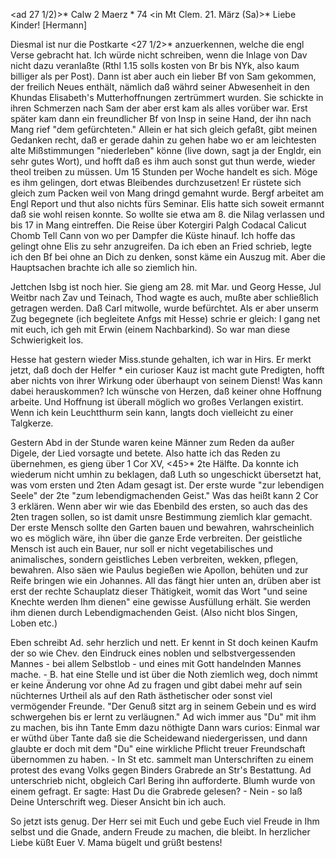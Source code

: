 <ad 27 1/2)>* Calw 2 Maerz <Montag>* 74
 <in Mt Clem. 21. März (Sa)>*
Liebe Kinder! [Hermann]

Diesmal ist nur die Postkarte <27 1/2>* anzuerkennen, welche die engl Verse gebracht hat. Ich würde nicht schreiben, wenn die Inlage von Dav nicht dazu veranlaßte (Rthl 1.15 solls kosten von Br bis NYk, also kaum billiger als per Post). Dann ist aber auch ein lieber Bf von Sam gekommen, der freilich Neues enthält, nämlich daß währd seiner Abwesenheit in den Khundas Elisabeth's Mutterhoffnungen zertrümmert wurden. Sie schickte in ihren Schmerzen nach Sam der aber erst kam als alles vorüber war. Erst später kam dann ein freundlicher Bf von Insp in seine Hand, der ihn nach Mang rief "dem gefürchteten." Allein er hat sich gleich gefaßt, gibt meinen Gedanken recht, daß er gerade dahin zu gehen habe wo er am leichtesten alte Mißstimmungen "niederleben" könne (live down, sagt ja der Engldr, ein sehr gutes Wort), und hofft daß es ihm auch sonst gut thun werde, wieder theol treiben zu müssen. Um 15 Stunden per Woche handelt es sich. Möge es ihm gelingen, dort etwas Bleibendes durchzusetzen! Er rüstete sich gleich zum Packen weil von Mang dringd gemahnt wurde. Bergf arbeitet am Engl Report und thut also nichts fürs Seminar. Elis hatte sich soweit ermannt daß sie wohl reisen konnte. So wollte sie etwa am 8. die Nilag verlassen und bis 17 in Mang eintreffen. Die Reise über Kotergiri Palgh Codacal Calicut Chomb Tell Cann von wo per Dampfer die Küste hinauf. Ich hoffe das gelingt ohne Elis zu sehr anzugreifen. Da ich eben an Fried schrieb, legte ich den Bf bei ohne an Dich zu denken, sonst käme ein Auszug mit. Aber die Hauptsachen brachte ich alle so ziemlich hin.

Jettchen Isbg ist noch hier. Sie gieng am 28. mit Mar. und Georg Hesse, Jul Weitbr nach Zav und Teinach, Thod wagte es auch, mußte aber schließlich getragen werden. Daß Carl mitwolle, wurde befürchtet. Als er aber unserm Zug begegnete (ich begleitete Anfgs mit Hesse) schrie er gleich: I gang net mit euch, ich geh mit Erwin (einem Nachbarkind). So war man diese Schwierigkeit los.

Hesse hat gestern wieder Miss.stunde gehalten, ich war in Hirs. Er merkt jetzt, daß doch der Helfer <Grill>* ein curioser Kauz ist macht gute Predigten, hofft aber nichts von ihrer Wirkung oder überhaupt von seinem Dienst! Was kann dabei herauskommen? Ich wünsche von Herzen, daß keiner ohne Hoffnung arbeite. Und Hoffnung ist überall möglich wo großes Verlangen existirt. Wenn ich kein Leuchtthurm sein kann, langts doch vielleicht zu einer Talgkerze.

Gestern Abd in der Stunde waren keine Männer zum Reden da außer Digele, der Lied vorsagte und betete. Also hatte ich das Reden zu übernehmen, es gieng über 1 Cor XV, <45>* 2te Hälfte. Da konnte ich wiederum nicht umhin zu beklagen, daß Luth so ungeschickt übersetzt hat, was vom ersten und 2ten Adam gesagt ist. Der erste wurde "zur lebendigen Seele" der 2te "zum lebendigmachenden Geist." Was das heißt kann 2 Cor 3 erklären. Wenn aber wir wie das Ebenbild des ersten, so auch das des 2ten tragen sollen, so ist damit unsre Bestimmung ziemlich klar gemacht. Der erste Mensch sollte den Garten bauen und bewahren, wahrscheinlich wo es möglich wäre, ihn über die ganze Erde verbreiten. Der geistliche Mensch ist auch ein Bauer, nur soll er nicht vegetabilisches und animalisches, sondern geistliches Leben verbreiten, wekken, pflegen, bewahren. Also säen wie Paulus begießen wie Apollon, behüten und zur Reife bringen wie ein Johannes. All das fängt hier unten an, drüben aber ist erst der rechte Schauplatz dieser Thätigkeit, womit das Wort "und seine Knechte werden Ihm dienen" eine gewisse Ausfüllung erhält. Sie werden ihm dienen durch Lebendigmachenden Geist. (Also nicht blos Singen, Loben etc.)

Eben schreibt Ad. sehr herzlich und nett. Er kennt in St doch keinen Kaufm der so wie Chev. den Eindruck eines noblen und selbstvergessenden Mannes - bei allem Selbstlob - und eines mit Gott handelnden Mannes mache. - B. hat eine Stelle und ist über die Noth ziemlich weg, doch nimmt er keine Änderung vor ohne Ad zu fragen und gibt dabei mehr auf sein nüchternes Urtheil als auf den Rath ästhetischer oder sonst viel vermögender Freunde. "Der Genuß sitzt arg in seinem Gebein und es wird schwergehen bis er lernt zu verläugnen." Ad wich immer aus "Du" mit ihm zu machen, bis ihn Tante Emm dazu nöthigte Dann wars curios: Einmal war er wüthd über Tante daß sie die Scheidewand niedergerissen, und dann glaubte er doch mit dem "Du" eine wirkliche Pflicht treuer Freundschaft übernommen zu haben. - In St etc. sammelt man Unterschriften zu einem protest des evang Volks gegen Binders Grabrede an Str's Bestattung. Ad unterschrieb nicht, obgleich Carl Bering ihn aufforderte. Blumh wurde von einem gefragt. Er sagte: Hast Du die Grabrede gelesen? - Nein - so laß Deine Unterschrift weg. Dieser Ansicht bin ich auch.

So jetzt ists genug. Der Herr sei mit Euch und gebe Euch viel Freude in Ihm selbst und die Gnade, andern Freude zu machen, die bleibt. In herzlicher Liebe küßt
 Euer V.
Mama bügelt und grüßt bestens!
